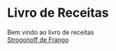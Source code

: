 <html>
	<head>
		<title></title>
	</head>
	<body>
		<h1> Livro de Receitas </h1>
		<div> Bem vindo ao livro de receitas </div>
		<a href="Receitas/strogonoff.md">Strogonoff de Frango </a>
	</body>
</html>